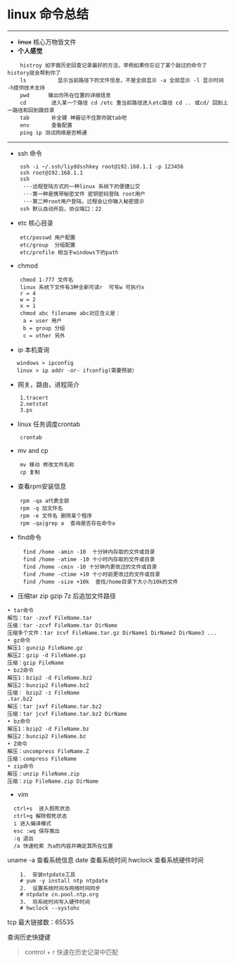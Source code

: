 # linux 命令总结
------------------
- ~~linux~~ 核心万物皆文件
- **个人感觉**
```
    histroy 如字面历史回查记录最好的方法，举例如果你忘记了某个敲过的命令了 history就会帮到你了
    ls          显示当前路径下的文件信息，不是全部显示 -a 全部显示 -l 显示时间 -h提供技术支持
    pwd      输出你所在位置的详细信息
    cd        进入某一个路径 cd /etc 重当前路径进入etc路径 cd .. 或cd/ 回到上一路径和回到跟目录
    tab       补全键 神器记不住那你就tab吧  
    env       查看配置
    ping ip 测试网络是否畅通
```
-----------------
- ssh 命令
```
    ssh -i ~/.ssh/liyddsshkey root@192.168.1.1 -p 123456
    ssh root@192.168.1.1
    ssh
     ···远程登陆方式的一种linux 系统下的便捷公交
     ···第一种是携带秘密文件 密钥密码登陆 root用户
     ···第二种root用户登陆，过程会让你输入秘密提示
    ssh 默认自动开启，协议端口：22
```
- etc 核心目录
```
    etc/passwd 用户配置
    etc/group  分组配置
    etc/profile 相当于windows下的path
```
- chmod
```
    chmod 1-777 文件名 
    linux 系统下文件有3种全新可读r  可写w 可执行x
    r = 4 
    w = 2
    x = 1
    chmod abc filename abc对应含义是：
     a = user 用户
     b = group 分组
     c = other 另外
```
- ip 本机查询
```
   windows > ipconfig
   linux > ip addr -or- ifconfig(需要预装） 
```
- 网关，路由，进程简介
```
    1.tracert
    2.netstat
    3.ps
```
- linux 任务调度crontab
```
    crontab
```
- mv and cp
```
    mv 移动 修改文件名称
    cp 复制
```
- 查看rpm安装信息
```
    rpm -qa a代表全部  
    rpm -q 加文件名 
    rpm -e 文件名 删除某个程序
    rpm -qa|grep a  查询是否存在命令a
```
- find命令
```
     find /home -amin -10  十分钟内存取的文件或目录
     find /home -atime -10 十小时内存取的文件或目录
     find /home -cmin -10 十分钟内更改过的文件或目录
     find /home -ctime +10 十小时前更改过的文件或目录
     find /home -size +10k  查找/home目录下大小为10k的文件
```
- 压缩tar zip gzip 7z 后追加文件路径
```
• tar命令
解包：tar -zxvf FileName.tar
压缩：tar -zcvf FileName.tar DirName
压缩多个文件：tar zcvf FileName.tar.gz DirName1 DirName2 DirName3 ...
• gz命令
解压1：gunzip FileName.gz
解压2：gzip -d FileName.gz
压缩：gzip FileName
• bz2命令
解压1：bzip2 -d FileName.bz2
解压2：bunzip2 FileName.bz2
压缩： bzip2 -z FileName
.tar.bz2
解压：tar jxvf FileName.tar.bz2
压缩：tar jcvf FileName.tar.bz2 DirName
• bz命令
解压1：bzip2 -d FileName.bz
解压2：bunzip2 FileName.bz
• Z命令
解压：uncompress FileName.Z
压缩：compress FileName
• zip命令
解压：unzip FileName.zip
压缩：zip FileName.zip DirName
```
- vim

```
  ctrl+s  进入假死状态  
  ctrl+q 解除假死状态
  i 进入编译模式
  esc :wq 保存推出
  :q 退出
  /a 快速检索 为a的内容并确定其所在位置
```
uname -a 查看系统信息
date 查看系统时间
hwclock 查看系统硬件时间
```
    1.  安装ntpdate工具
    # yum -y install ntp ntpdate
    2.  设置系统时间与网络时间同步
    # ntpdate cn.pool.ntp.org
    3.  将系统时间写入硬件时间
    # hwclock --systohc 
```
tcp 最大链接数：65535



查询历史快捷键

> control + r 快速在历史记录中匹配